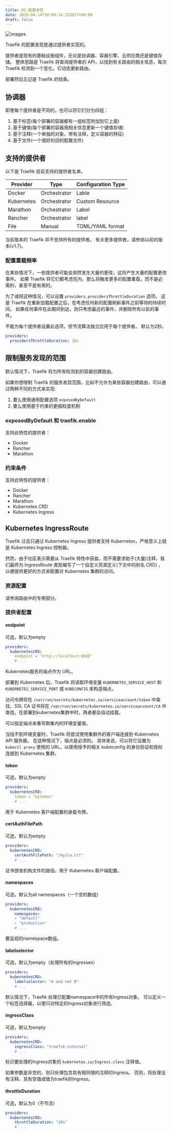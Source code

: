 ```yaml
---
title: 02-配置发现
date: 2020-04-14T10:09:14.222627+08:00
draft: false
---
```


![images](/images/providers.png)

Traefik 的配置发现是通过提供者实现的。

提供者是现有的基础设施组件，无论是协调器、容器引擎、云供应商还是键值存储。 整体思路是 Traefik 将查询提供者的 API，以找到有关路由的相关信息，每次 Traefik 检测到一个变化，它动态更新路由。

部署然后忘记是 Traefik 的信条。

## 协调器

即使每个提供者是不同的，也可以将它们分为四组：

1. 基于标签(每个部署的容器都有一组标签附加到它上面)
2. 基于键值(每个部署的容器用相关信息更新一个键值存储)
3. 基于注释(一个单独的对象，带有注释，定义容器的特征)
4. 基于文件(一个很好的旧的配置文件)

## 支持的提供者

以下是 Traefik 目前支持的提供者名单。

| Provider|Type|Configuration Type|
|---|---|---|
|Docker|Orchestrator|Lable|
|Kubernetes|Orchestrator|Custom Resource|
|Marathon|Orchestrator|Label|
|Rancher|Orchestrator|label|
|File|Manual|TOML/YAML format|

当前版本的 Traefik 并不支持所有的提供者。 有关更多提供者，请参阅以前的版本(v1.7)。

### 配置重载频率

在某些情况下，一些提供者可能会突然发生大量的更改，这将产生大量的配置更改事件。 如果 Traefik 将它们都考虑在内，那么将触发更多的配置重载，而不是必需的，甚至不是有用的。 

为了减轻这种情况，可以设置 `providers.providersThrottleDuration` 选项。 这是 Traefik 在重新加载配置之后，在考虑任何新的配置刷新事件之前等待的持续时间。 如果任何事件在此期间到达，则只考虑最近的事件，并删除所有以前的事件。

不能为每个提供者设置此选项，但节流算法独立应用于每个提供者。 默认为2秒。

```yaml
providers:
  providersThrottleDuration: 10s
```

## 限制服务发现的范围

默认情况下，Traefik 将为所有检测到的容器创建路由。

如果你想限制 Traefik 的服务发现范围，比如不允许为某些容器创建路由，可以通过两种不同的方式来实现: 

1. 要么使用通用配置选项 `exposedByDefault`
2. 要么使用基于约束的更细粒度机制

### exposedByDefault 和 traefik.enable

支持此特性的提供者：

- Docker
- Rancher
- Marathon

### 约束条件

支持此特性的提供者：

- Docker
- Rancher
- Marathon
- Kubernetes CRD
- Kubernetes Ingress

## Kubernetes IngressRoute

Traefik 过去只通过 Kubernetes Ingress 提供者支持 Kubernetes，严格意义上就是 Kubernetes Ingress 控制器。

然而，由于社区表示需要从 Traefik 特性中获益，而不需要求助于(大量)注释，我们最终为 IngressRoute 类型编写了一个自定义资源定义(下文中的别名 CRD) ，以便提供更好的方式来配置对 Kubernetes 集群的访问。

### 资源配置

请参阅路由中的专用部分。

### 提供者配置

#### endpoint

可选，默认为empty

```yaml
providers:
  kubernetesCRD:
    endpoint = "http://localhost:8080"
    # ...
```

Kubernetes服务的端点作为 URL。

部署到 Kubernetes 后，Traefik 将读取环境变量 `KUBERNETES_SERVICE_HOST` 和 `KUBERNETES_SERVICE_PORT` 或 `KUBECONFIG` 来构造端点。 

访问令牌将在 `/var/run/secrets/kubernetes.io/serviceaccount/token` 中查找，SSL CA 证书将在 `/var/run/secrets/kubernetes.io/serviceaccount/CA` 中查找。在部署到kubernetes集群中时，两者都会自动挂载。

可以指定端点来重写群集内的环境变量值。

当找不到环境变量时，Traefik 将尝试使用集群外的客户端连接到 Kubernetes API 服务器。 在这种情况下，端点是必须的。 具体来说，可以将它设置为 `kubectl proxy` 使用的 URL，以使用授予的相关 kubeconfig 的身份验证和授权连接到 Kubernetes 集群。

#### token

可选，默认为empty

```yaml
providers:
  kubernetesCRD:
    token = "mytoken"
    # ...
```

用于 Kubernetes 客户端配置的承载令牌。

#### certAuthFilePath

可选，默认为empty

```yaml
providers:
  kubernetesCRD:
    certAuthFilePath: "/my/ca.crt"
    # ...
```

证书颁发机构文件的路径。用于 Kubernetes 客户端配置。

#### namespaces

可选，默认为all namespaces（一个空的数组）

```yaml
providers:
  kubernetesCRD:
    namespaces:
    - "default"
    - "production"
    # ...
```

要监视的namespace数组。

#### labelselector

可选，默认为empty（处理所有的Ingresses）

```yaml
providers:
  kubernetesCRD:
    labelselector: "A and not B"
    # ...
```

默认情况下，Traefik 处理已配置namespace中的所有Ingress对象。 可以定义一个标签选择器，以便只对特定的Ingress对象进行筛选。

#### ingressClass

可选，默认为empty

```yaml
providers:
  kubernetesCRD:
    ingressClass: "traefik-internal"
    # ...
```

标识要处理的Ingress对象的 `kubernetes.io/Ingress.class` 注释值。

如果参数是非空的，则只处理包含具有相同值的注释的Ingress。 否则，将处理没有注释、具有空值或值为traefik的Ingress。

#### throttleDuration

可选，默认为0（不节流）

```yaml
providers:
  kubernetesCRD:
    throttleDuration: "10s"
    # ...
```
